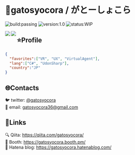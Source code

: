 # :birthday:gatosyocora / がとーしょこら

![build:passing](http://img.shields.io/badge/build-passing-pass.svg?style=flat) 
![version:1.0](http://img.shields.io/badge/version-1.0-green.svg?style=flat) 
![status:WIP](http://img.shields.io/badge/status-WIP-orange.svg?style=flat) 

<a href="https://github.com/gatosyocora/github-readme-stats">
  <img align="left" src="https://github-readme-stats.vercel.app/api?username=gatosyocora&show_icons=true" />
</a>
<a href="https://github.com/gatosyocora/github-readme-stats">
  <img align="left" src="https://github-readme-stats.vercel.app/api/top-langs/?username=gatosyocora&hide=java,php" />
</a>

## :star:Profile

```gatosyocora.json
{
  "favorites":["VR", "UX", "VirtualAgent"],
  "lang":["C#", "UdonSharp"],
  "country":"JP"
}
```

## :globe_with_meridians:Contacts
:bird: twitter: [@gatosyocora](https://twitter.com/gatosyocora)  
:email: email: gatosyocora36@gmail.com  

## :link:Links
:mag: Qiita: https://qiita.com/gatosyocora/  
:camel: Booth: https://gatosyocora.booth.pm/  
:green_book: Hatena blog: https://gatosyocora.hatenablog.com/

<!--
**gatosyocora/gatosyocora** is a ✨ _special_ ✨ repository because its `README.md` (this file) appears on your GitHub profile.

Here are some ideas to get you started:

- 🔭 I’m currently working on ...
- 🌱 I’m currently learning ...
- 👯 I’m looking to collaborate on ...
- 🤔 I’m looking for help with ...
- 💬 Ask me about ...
- 📫 How to reach me: ...
- 😄 Pronouns: ...
- ⚡ Fun fact: ...
-->

